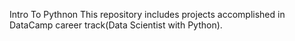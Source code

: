 Intro To Pythnon
This repository includes projects accomplished in DataCamp career track(Data Scientist with Python).
